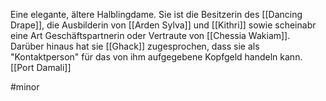 Eine elegante, ältere Halblingdame.
Sie ist die Besitzerin des [[Dancing Drape]], die Ausbilderin von [[Arden Sylva]] und [[Kithri]] sowie scheinabr eine Art Geschäftspartnerin oder Vertraute von [[Chessia Wakiam]].
Darüber hinaus hat sie [[Ghack]] zugesprochen, dass sie als "Kontaktperson" für das von ihm aufgegebene Kopfgeld handeln kann.
[[Port Damali]]

#minor 